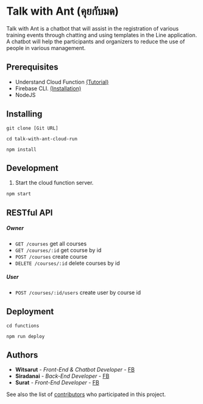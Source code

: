 # Talk with Ant (คุยกับมด)

Talk with Ant is a chatbot that will assist in the registration of various training events through chatting and using templates in the Line application. A chatbot will help the participants and organizers to reduce the use of people in various management.


## Prerequisites

* Understand Cloud Function [(Tutorial)](https://firebase.google.com/docs/functions)
* Firebase CLI. [(Installation)](https://firebase.google.com/docs/cli)
* NodeJS


## Installing

```
git clone [Git URL]
```
```
cd talk-with-ant-cloud-run
```
```
npm install
```

## Development
1. Start the cloud function server.
```
npm start
```

## RESTful API
##### Owner
- `GET /courses` get all courses
- `GET /courses/:id` get course by id
- `POST /courses` create course
- `DELETE /courses/:id` delete courses by id
##### User
- `POST /courses/:id/users` create user by course id


## Deployment

```
cd functions
```
```
npm run deploy
```


## Authors

* **Witsarut** - *Front-End & Chatbot Developer* - [FB](https://www.facebook.com/shindanai.b/)
* **Siradanai** - *Back-End Developer* - [FB](https://www.facebook.com/Laviathan)
* **Surat** - *Front-End Developer* - [FB](https://www.facebook.com/Zeron.Surat)

See also the list of [contributors](https://github.com/shin-iji/talk-with-ant/graphs/contributors) who participated in this project.

